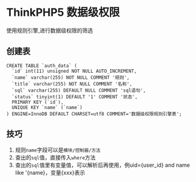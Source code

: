 # ThinkPHP5 数据级权限
使用规则引擎,进行数据级权限的筛选

## 创建表
```
CREATE TABLE `auth_data` (
  `id` int(11) unsigned NOT NULL AUTO_INCREMENT,
  `name` varchar(255) NOT NULL COMMENT '规则',
  `title` varchar(255) NOT NULL COMMENT '名称',
  `sql` varchar(255) DEFAULT NULL COMMENT 'sql语句',
  `status` tinyint(1) DEFAULT '1' COMMENT '状态',
  PRIMARY KEY (`id`),
  UNIQUE KEY `name` (`name`)
) ENGINE=InnoDB DEFAULT CHARSET=utf8 COMMENT='数据级权限规则引擎表';
```

## 技巧
1. 规则`name`字段可以是`模块/控制器/方法`
2. 查出的`sql`值，直接传入`where`方法
3. 查出的`sql`值里有变量值，可以解析后再使用，例uid={user_id} and name like '{name}，变量{xxx}表示